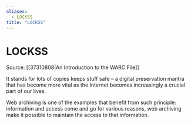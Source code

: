 ```yaml
---
aliases:
  - LOCKSS
title: "LOCKSS"
---
```


# LOCKSS

Source: [[37310808|An Introduction to the WARC File]]

It stands for lots of copies keeps stuff safe – a digital preservation mantra that has become more vital as the Internet becomes increasingly a crucial part of our lives.

Web archiving is one of the examples that benefit from such principle: information and access come and go for various reasons, web archiving make it possible to maintain the access to that information.